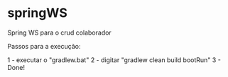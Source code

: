 # springWS
Spring WS para o crud colaborador

Passos para a execução:

1 - executar o "gradlew.bat"
2 - digitar "gradlew clean build bootRun"
3 - Done!
